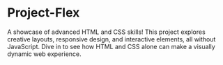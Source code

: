 # Project-Flex
A showcase of advanced HTML and CSS skills! This project explores creative layouts, responsive design, and interactive elements, all without JavaScript. Dive in to see how HTML and CSS alone can make a visually dynamic web experience.
